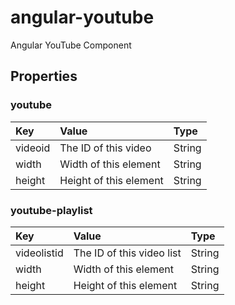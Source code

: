 # angular-youtube

Angular YouTube Component

## Properties

### youtube

|Key|Value|Type|
|:--|:----|:---|
|videoid|The ID of this video|String|
|width|Width of this element|String|
|height|Height of this element|String|

### youtube-playlist

|Key|Value|Type|
|:--|:----|:---|
|videolistid|The ID of this video list|String|
|width|Width of this element|String|
|height|Height of this element|String